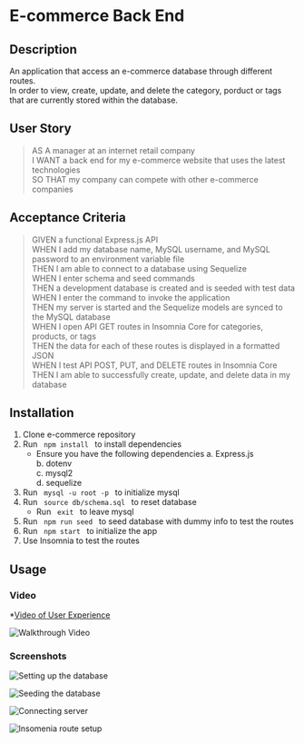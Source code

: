 # E-commerce Back End

## Description 
An application that access an e-commerce database through different routes.  
In order to view, create, update, and delete the category, porduct or tags that are currently stored within the database.

## User Story

>AS A manager at an internet retail company  
I WANT a back end for my e-commerce website that uses the latest technologies  
SO THAT my company can compete with other e-commerce companies  

## Acceptance Criteria

>GIVEN a functional Express.js API  
WHEN I add my database name, MySQL username, and MySQL password to an environment variable file  
THEN I am able to connect to a database using Sequelize  
WHEN I enter schema and seed commands  
THEN a development database is created and is seeded with test data  
WHEN I enter the command to invoke the application  
THEN my server is started and the Sequelize models are synced to the MySQL database  
WHEN I open API GET routes in Insomnia Core for categories, products, or tags  
THEN the data for each of these routes is displayed in a formatted JSON  
WHEN I test API POST, PUT, and DELETE routes in Insomnia Core  
THEN I am able to successfully create, update, and delete data in my database  

## Installation

1. Clone e-commerce repository
2. Run <code> npm install </code> to install dependencies
    - Ensure you have the following dependencies
        a. Express.js  
        b. dotenv  
        c. mysql2  
        d. sequelize  
3. Run <code> mysql -u root -p </code> to initialize mysql
4. Run <code> source db/schema.sql </code> to reset database 
    - Run <code> exit </code> to leave mysql
5. Run <code> npm run seed </code> to seed database with dummy info to test the routes
6. Run <code> npm start </code> to initialize the app
7. Use Insomnia to test the routes

## Usage

### Video
*[Video of User Experience](https://drive.google.com/file/d/1F67tc5uUpLg0jmq-2jpuz1LNb02oe4rs/view)

![Walkthrough Video](./assets/walkthrough.gif)

### Screenshots

![Setting up the database](https://user-images.githubusercontent.com/79660405/122655531-938f6280-d118-11eb-8893-738ef4b7d0cc.png)

![Seeding the database](https://user-images.githubusercontent.com/79660405/122655560-d3564a00-d118-11eb-9a87-e3e661239ad7.png)

![Connecting server](https://user-images.githubusercontent.com/79660405/122655582-fb45ad80-d118-11eb-8760-02b2baf6b0fb.png)

![Insomenia route setup](https://user-images.githubusercontent.com/79660405/122655699-051be080-d11a-11eb-82bc-c7f859f3a718.png)